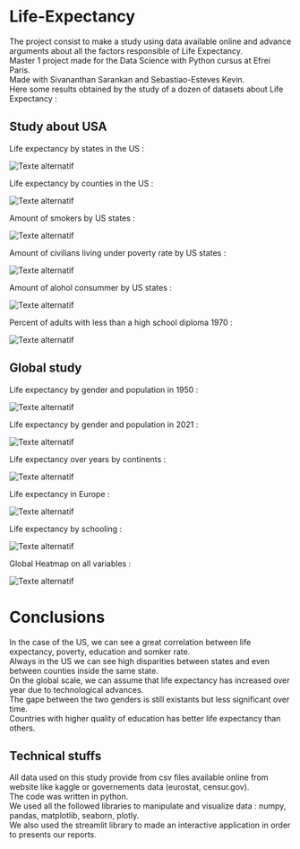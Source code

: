 # Life-Expectancy

The project consist to make a study using data available online and advance arguments about all the factors responsible of Life Expectancy.  
Master 1 project made for the Data Science with Python cursus at Efrei Paris.  
Made with Sivananthan Sarankan and Sebastiao-Esteves Kevin.  
Here some results obtained by the study of a dozen of datasets about Life Expectancy :  

## Study about USA

Life expectancy by states in the US :

![Texte alternatif](img/US_Life_Expectancy.png)

Life expectancy by counties in the US :

![Texte alternatif](img/US_Life_Expectancy_by_counties.png)

Amount of smokers by US states : 

![Texte alternatif](img/US_smoker_rate.png)

Amount of civilians living under poverty rate by US states : 

![Texte alternatif](img/US_poverty_rate.png)

Amount of alohol consummer by US states : 

![Texte alternatif](img/US_alcohol_consumption.png)

Percent of adults with less than a high school diploma 1970 : 

![Texte alternatif](img/Percent_of_adults_with_less_than_a_high_school_diploma_1970.png)

## Global study

Life expectancy by gender and population in 1950 :

![Texte alternatif](img/Life_expectancy_by_gender_and_population_in_1950.png)

Life expectancy by gender and population in 2021 :

![Texte alternatif](img/Life_expectancy_by_gender_and_population_in_2021.png)

Life expectancy over years by continents :

![Texte alternatif](img/Life_expectancy_over_years_by_continents.png)

Life expectancy in Europe :

![Texte alternatif](img/europe_life_expectancy.png)

Life expectancy by schooling :

![Texte alternatif](img/Life_expectancy_by_schooling.png)


Global Heatmap on all variables :

![Texte alternatif](img/heatmap.png)

# Conclusions

In the case of the US, we can see a great correlation between life expectancy, poverty, education and somker rate.   
Always in the US we can see high disparities between states and even between counties inside the same state.  
On the global scale, we can assume that life expectancy has increased over year due to technological advances.  
The gape between the two genders is still existants but less significant over time.  
Countries with higher quality of education has better life expectancy than others.   

## Technical stuffs

All data used on this study provide from csv files available online from website like kaggle or governements data (eurostat, censur.gov).  
The code was written in python.  
We used all the followed libraries to manipulate and visualize data : numpy, pandas, matplotlib, seaborn, plotly.  
We also used the streamlit library to made an interactive application in order to presents our reports.  
